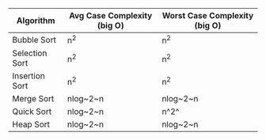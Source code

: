 | Algorithm      | Avg Case Complexity (big O) | Worst Case Complexity (big O) |
| -------------- | --------------------------- | ----------------------------- |
| Bubble Sort    | n<sup>2</sup>               | n<sup>2</sup>                 |
| Selection Sort | n<sup>2</sup>               | n<sup>2</sup>                 |
| Insertion Sort | n<sup>2</sup>               | n<sup>2</sup>                 |
| Merge Sort     | nlog~2~n                    | nlog~2~n                      |
| Quick Sort     | nlog~2~n                    | n^2^                          |
| Heap Sort      | nlog~2~n                    | nlog~2~n                      |
